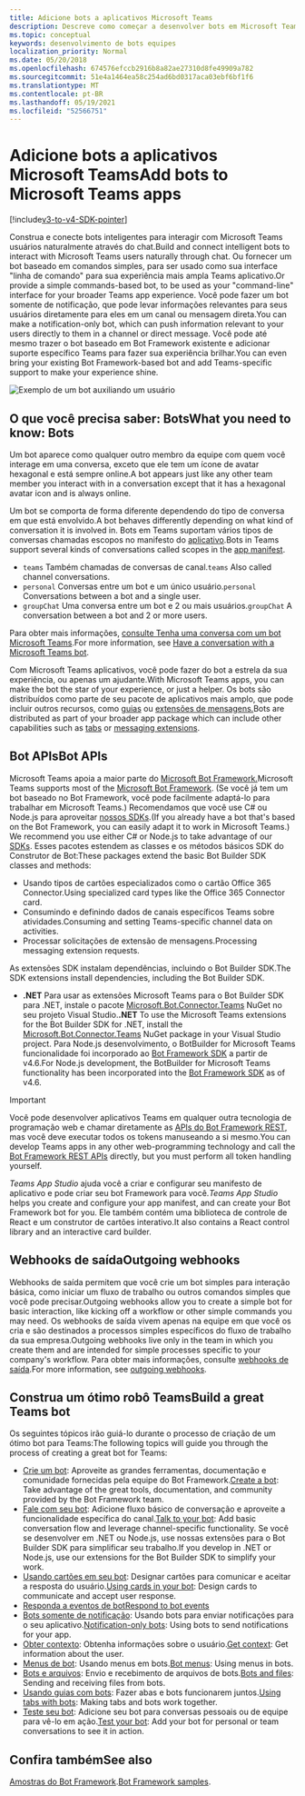 ```yaml
---
title: Adicione bots a aplicativos Microsoft Teams
description: Descreve como começar a desenvolver bots em Microsoft Teams
ms.topic: conceptual
keywords: desenvolvimento de bots equipes
localization_priority: Normal
ms.date: 05/20/2018
ms.openlocfilehash: 674576efccb2916b8a82ae27310d8fe49909a782
ms.sourcegitcommit: 51e4a1464ea58c254ad6bd0317aca03ebf6bf1f6
ms.translationtype: MT
ms.contentlocale: pt-BR
ms.lasthandoff: 05/19/2021
ms.locfileid: "52566751"
---
```

# <a name="add-bots-to-microsoft-teams-apps"></a><span data-ttu-id="69280-104">Adicione bots a aplicativos Microsoft Teams</span><span class="sxs-lookup"><span data-stu-id="69280-104">Add bots to Microsoft Teams apps</span></span>

[!include[v3-to-v4-SDK-pointer](~/includes/v3-to-v4-pointer-bots.md)]

<span data-ttu-id="69280-105">Construa e conecte bots inteligentes para interagir com Microsoft Teams usuários naturalmente através do chat.</span><span class="sxs-lookup"><span data-stu-id="69280-105">Build and connect intelligent bots to interact with Microsoft Teams users naturally through chat.</span></span> <span data-ttu-id="69280-106">Ou fornecer um bot baseado em comandos simples, para ser usado como sua interface "linha de comando" para sua experiência mais ampla Teams aplicativo.</span><span class="sxs-lookup"><span data-stu-id="69280-106">Or provide a simple commands-based bot, to be used as your "command-line" interface for your broader Teams app experience.</span></span> <span data-ttu-id="69280-107">Você pode fazer um bot somente de notificação, que pode levar informações relevantes para seus usuários diretamente para eles em um canal ou mensagem direta.</span><span class="sxs-lookup"><span data-stu-id="69280-107">You can make a notification-only bot, which can push information relevant to your users directly to them in a channel or direct message.</span></span> <span data-ttu-id="69280-108">Você pode até mesmo trazer o bot baseado em Bot Framework existente e adicionar suporte específico Teams para fazer sua experiência brilhar.</span><span class="sxs-lookup"><span data-stu-id="69280-108">You can even bring your existing Bot Framework-based bot and add Teams-specific support to make your experience shine.</span></span>

![Exemplo de um bot auxiliando um usuário](~/assets/images/bot_example.png)

## <a name="what-you-need-to-know-bots"></a><span data-ttu-id="69280-110">O que você precisa saber: Bots</span><span class="sxs-lookup"><span data-stu-id="69280-110">What you need to know: Bots</span></span>

<span data-ttu-id="69280-111">Um bot aparece como qualquer outro membro da equipe com quem você interage em uma conversa, exceto que ele tem um ícone de avatar hexagonal e está sempre online.</span><span class="sxs-lookup"><span data-stu-id="69280-111">A bot appears just like any other team member you interact with in a conversation except that it has a hexagonal avatar icon and is always online.</span></span>

<span data-ttu-id="69280-112">Um bot se comporta de forma diferente dependendo do tipo de conversa em que está envolvido.</span><span class="sxs-lookup"><span data-stu-id="69280-112">A bot behaves differently depending on what kind of conversation it is involved in.</span></span> <span data-ttu-id="69280-113">Bots em Teams suportam vários tipos de conversas chamadas escopos no manifesto do [aplicativo](~/resources/schema/manifest-schema.md).</span><span class="sxs-lookup"><span data-stu-id="69280-113">Bots in Teams support several kinds of conversations called scopes in the [app manifest](~/resources/schema/manifest-schema.md).</span></span>

* <span data-ttu-id="69280-114">`teams` Também chamadas de conversas de canal.</span><span class="sxs-lookup"><span data-stu-id="69280-114">`teams` Also called channel conversations.</span></span>
* <span data-ttu-id="69280-115">`personal` Conversas entre um bot e um único usuário.</span><span class="sxs-lookup"><span data-stu-id="69280-115">`personal` Conversations between a bot and a single user.</span></span>
* <span data-ttu-id="69280-116">`groupChat` Uma conversa entre um bot e 2 ou mais usuários.</span><span class="sxs-lookup"><span data-stu-id="69280-116">`groupChat` A conversation between a bot and 2 or more users.</span></span>

<span data-ttu-id="69280-117">Para obter mais informações, [consulte Tenha uma conversa com um bot Microsoft Teams](~/resources/bot-v3/bot-conversations/bots-conversations.md).</span><span class="sxs-lookup"><span data-stu-id="69280-117">For more information, see [Have a conversation with a Microsoft Teams bot](~/resources/bot-v3/bot-conversations/bots-conversations.md).</span></span>

<span data-ttu-id="69280-118">Com Microsoft Teams aplicativos, você pode fazer do bot a estrela da sua experiência, ou apenas um ajudante.</span><span class="sxs-lookup"><span data-stu-id="69280-118">With Microsoft Teams apps, you can make the bot the star of your experience, or just a helper.</span></span> <span data-ttu-id="69280-119">Os bots são distribuídos como parte de seu pacote de aplicativos mais amplo, que pode incluir outros recursos, como [guias](~/tabs/what-are-tabs.md) ou [extensões de mensagens.](~/messaging-extensions/what-are-messaging-extensions.md)</span><span class="sxs-lookup"><span data-stu-id="69280-119">Bots are distributed as part of your broader app package which can include other capabilities such as [tabs](~/tabs/what-are-tabs.md) or [messaging extensions](~/messaging-extensions/what-are-messaging-extensions.md).</span></span>

## <a name="bot-apis"></a><span data-ttu-id="69280-120">Bot APIs</span><span class="sxs-lookup"><span data-stu-id="69280-120">Bot APIs</span></span>

<span data-ttu-id="69280-121">Microsoft Teams apoia a maior parte do [Microsoft Bot Framework.](https://dev.botframework.com/)</span><span class="sxs-lookup"><span data-stu-id="69280-121">Microsoft Teams supports most of the [Microsoft Bot Framework](https://dev.botframework.com/).</span></span> <span data-ttu-id="69280-122">(Se você já tem um bot baseado no Bot Framework, você pode facilmente adaptá-lo para trabalhar em Microsoft Teams.) Recomendamos que você use C# ou Node.js para aproveitar [nossos SDKs](/microsoftteams/platform/#pivot=sdk-tools).</span><span class="sxs-lookup"><span data-stu-id="69280-122">(If you already have a bot that's based on the Bot Framework, you can easily adapt it to work in Microsoft Teams.) We recommend you use either C# or Node.js to take advantage of our [SDKs](/microsoftteams/platform/#pivot=sdk-tools).</span></span> <span data-ttu-id="69280-123">Esses pacotes estendem as classes e os métodos básicos SDK do Construtor de Bot:</span><span class="sxs-lookup"><span data-stu-id="69280-123">These packages extend the basic Bot Builder SDK classes and methods:</span></span>

* <span data-ttu-id="69280-124">Usando tipos de cartões especializados como o cartão Office 365 Connector.</span><span class="sxs-lookup"><span data-stu-id="69280-124">Using specialized card types like the Office 365 Connector card.</span></span>
* <span data-ttu-id="69280-125">Consumindo e definindo dados de canais específicos Teams sobre atividades.</span><span class="sxs-lookup"><span data-stu-id="69280-125">Consuming and setting Teams-specific channel data on activities.</span></span>
* <span data-ttu-id="69280-126">Processar solicitações de extensão de mensagens.</span><span class="sxs-lookup"><span data-stu-id="69280-126">Processing messaging extension requests.</span></span>

<span data-ttu-id="69280-127">As extensões SDK instalam dependências, incluindo o Bot Builder SDK.</span><span class="sxs-lookup"><span data-stu-id="69280-127">The SDK extensions install dependencies, including the Bot Builder SDK.</span></span>

* <span data-ttu-id="69280-128">**.NET** Para usar as extensões Microsoft Teams para o Bot Builder SDK para .NET, instale o pacote [Microsoft.Bot.Connector.Teams](https://www.nuget.org/packages/Microsoft.Bot.Connector.Teams) NuGet no seu projeto Visual Studio.</span><span class="sxs-lookup"><span data-stu-id="69280-128">**.NET** To use the Microsoft Teams extensions for the Bot Builder SDK for .NET, install the [Microsoft.Bot.Connector.Teams](https://www.nuget.org/packages/Microsoft.Bot.Connector.Teams) NuGet package in your Visual Studio project.</span></span> <span data-ttu-id="69280-129">Para Node.js desenvolvimento, o BotBuilder for Microsoft Teams funcionalidade foi incorporado ao [Bot Framework SDK](https://github.com/microsoft/botframework-sdk) a partir de v4.6.</span><span class="sxs-lookup"><span data-stu-id="69280-129">For Node.js development, the BotBuilder for Microsoft Teams functionality has been incorporated into the [Bot Framework SDK](https://github.com/microsoft/botframework-sdk) as of v4.6.</span></span>

> [!IMPORTANT]
> <span data-ttu-id="69280-130">Você pode desenvolver aplicativos Teams em qualquer outra tecnologia de programação web e chamar diretamente as [APIs do Bot Framework REST,](/bot-framework/rest-api/bot-framework-rest-overview) mas você deve executar todos os tokens manuseando a si mesmo.</span><span class="sxs-lookup"><span data-stu-id="69280-130">You can develop Teams apps in any other web-programming technology and call the [Bot Framework REST APIs](/bot-framework/rest-api/bot-framework-rest-overview) directly, but you must perform all token handling yourself.</span></span>

<span data-ttu-id="69280-131">*Teams App Studio* ajuda você a criar e configurar seu manifesto de aplicativo e pode criar seu bot Framework para você.</span><span class="sxs-lookup"><span data-stu-id="69280-131">*Teams App Studio* helps you create and configure your app manifest, and can create your Bot Framework bot for you.</span></span> <span data-ttu-id="69280-132">Ele também contém uma biblioteca de controle de React e um construtor de cartões interativo.</span><span class="sxs-lookup"><span data-stu-id="69280-132">It also contains a React control library and an interactive card builder.</span></span>

## <a name="outgoing-webhooks"></a><span data-ttu-id="69280-133">Webhooks de saída</span><span class="sxs-lookup"><span data-stu-id="69280-133">Outgoing webhooks</span></span>

<span data-ttu-id="69280-134">Webhooks de saída permitem que você crie um bot simples para interação básica, como iniciar um fluxo de trabalho ou outros comandos simples que você pode precisar.</span><span class="sxs-lookup"><span data-stu-id="69280-134">Outgoing webhooks allow you to create a simple bot for basic interaction, like kicking off a workflow or other simple commands you may need.</span></span> <span data-ttu-id="69280-135">Os webhooks de saída vivem apenas na equipe em que você os cria e são destinados a processos simples específicos do fluxo de trabalho da sua empresa.</span><span class="sxs-lookup"><span data-stu-id="69280-135">Outgoing webhooks live only in the team in which you create them and are intended for simple processes specific to your company's workflow.</span></span> <span data-ttu-id="69280-136">Para obter mais informações, consulte [webhooks de saída](~/webhooks-and-connectors/how-to/add-outgoing-webhook.md).</span><span class="sxs-lookup"><span data-stu-id="69280-136">For more information, see [outgoing webhooks](~/webhooks-and-connectors/how-to/add-outgoing-webhook.md).</span></span>

## <a name="build-a-great-teams-bot"></a><span data-ttu-id="69280-137">Construa um ótimo robô Teams</span><span class="sxs-lookup"><span data-stu-id="69280-137">Build a great Teams bot</span></span>

<span data-ttu-id="69280-138">Os seguintes tópicos irão guiá-lo durante o processo de criação de um ótimo bot para Teams:</span><span class="sxs-lookup"><span data-stu-id="69280-138">The following topics will guide you through the process of creating a great bot for Teams:</span></span>

* <span data-ttu-id="69280-139">[Crie um bot](~/resources/bot-v3/bots-create.md): Aproveite as grandes ferramentas, documentação e comunidade fornecidas pela equipe do Bot Framework.</span><span class="sxs-lookup"><span data-stu-id="69280-139">[Create a bot](~/resources/bot-v3/bots-create.md): Take advantage of the great tools, documentation, and community provided by the Bot Framework team.</span></span>
* <span data-ttu-id="69280-140">[Fale com seu bot](~/resources/bot-v3/bot-conversations/bots-conversations.md): Adicione fluxo básico de conversação e aproveite a funcionalidade específica do canal.</span><span class="sxs-lookup"><span data-stu-id="69280-140">[Talk to your bot](~/resources/bot-v3/bot-conversations/bots-conversations.md): Add basic conversation flow and leverage channel-specific functionality.</span></span> <span data-ttu-id="69280-141">Se você se desenvolver em .NET ou Node.js, use nossas extensões para o Bot Builder SDK para simplificar seu trabalho.</span><span class="sxs-lookup"><span data-stu-id="69280-141">If you develop in .NET or Node.js, use our extensions for the Bot Builder SDK to simplify your work.</span></span>
* <span data-ttu-id="69280-142">[Usando cartões em seu bot](~/resources/bot-v3/bots-cards.md): Designar cartões para comunicar e aceitar a resposta do usuário.</span><span class="sxs-lookup"><span data-stu-id="69280-142">[Using cards in your bot](~/resources/bot-v3/bots-cards.md): Design cards to communicate and accept user response.</span></span>
* [<span data-ttu-id="69280-143">Responda a eventos de bot</span><span class="sxs-lookup"><span data-stu-id="69280-143">Respond to bot events</span></span>](~/resources/bot-v3/bots-notifications.md)
* <span data-ttu-id="69280-144">[Bots somente de notificação](~/resources/bot-v3/bots-notification-only.md): Usando bots para enviar notificações para o seu aplicativo.</span><span class="sxs-lookup"><span data-stu-id="69280-144">[Notification-only bots](~/resources/bot-v3/bots-notification-only.md): Using bots to send notifications for your app.</span></span>
* <span data-ttu-id="69280-145">[Obter contexto](~/resources/bot-v3/bots-context.md): Obtenha informações sobre o usuário.</span><span class="sxs-lookup"><span data-stu-id="69280-145">[Get context](~/resources/bot-v3/bots-context.md): Get information about the user.</span></span>
* <span data-ttu-id="69280-146">[Menus de bot](~/resources/bot-v3/bots-menus.md): Usando menus em bots.</span><span class="sxs-lookup"><span data-stu-id="69280-146">[Bot menus](~/resources/bot-v3/bots-menus.md): Using menus in bots.</span></span>
* <span data-ttu-id="69280-147">[Bots e arquivos](~/resources/bot-v3/bots-files.md): Envio e recebimento de arquivos de bots.</span><span class="sxs-lookup"><span data-stu-id="69280-147">[Bots and files](~/resources/bot-v3/bots-files.md): Sending and receiving files from bots.</span></span>
* <span data-ttu-id="69280-148">[Usando guias com bots](~/resources/bot-v3/bots-with-tabs.md): Fazer abas e bots funcionarem juntos.</span><span class="sxs-lookup"><span data-stu-id="69280-148">[Using tabs with bots](~/resources/bot-v3/bots-with-tabs.md): Making tabs and bots work together.</span></span>
* <span data-ttu-id="69280-149">[Teste seu bot](~/resources/bot-v3/bots-test.md): Adicione seu bot para conversas pessoais ou de equipe para vê-lo em ação.</span><span class="sxs-lookup"><span data-stu-id="69280-149">[Test your bot](~/resources/bot-v3/bots-test.md): Add your bot for personal or team conversations to see it in action.</span></span>

## <a name="see-also"></a><span data-ttu-id="69280-150">Confira também</span><span class="sxs-lookup"><span data-stu-id="69280-150">See also</span></span>

<span data-ttu-id="69280-151">[Amostras do Bot Framework](https://github.com/Microsoft/BotBuilder-Samples/blob/master/README.md).</span><span class="sxs-lookup"><span data-stu-id="69280-151">[Bot Framework samples](https://github.com/Microsoft/BotBuilder-Samples/blob/master/README.md).</span></span>